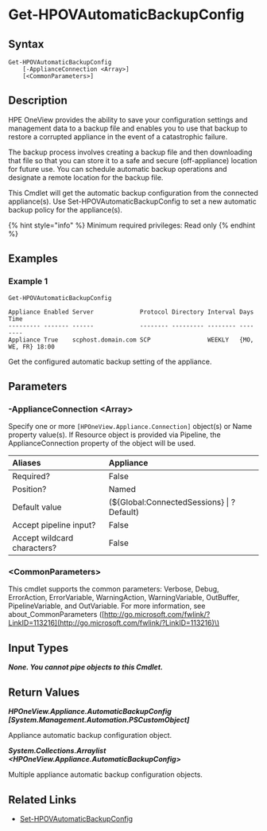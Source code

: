 ﻿---
description: Retrieve automatic appliance backup configuration.
---

# Get-HPOVAutomaticBackupConfig

## Syntax

```text
Get-HPOVAutomaticBackupConfig
    [-ApplianceConnection <Array>]
    [<CommonParameters>]
```

## Description

HPE OneView provides the ability to save your configuration settings and management data to a backup file and enables you to use that backup to restore a corrupted appliance in the event of a catastrophic failure.

The backup process involves creating a backup file and then downloading that file so that you can store it to a safe and secure (off-appliance) location for future use. You can schedule automatic backup operations and designate a remote location for the backup file.

This Cmdlet will get the automatic backup configuration from the connected appliance(s). Use Set-HPOVAutomaticBackupConfig to set a new automatic backup policy for the appliance(s).

{% hint style="info" %}
Minimum required privileges: Read only
{% endhint %}

## Examples

###  Example 1 

```text
Get-HPOVAutomaticBackupConfig

Appliance Enabled Server             Protocol Directory Interval Days         Time
--------- ------- ------             -------- --------- -------- ----         ----
Appliance True    scphost.domain.com SCP                WEEKLY   {MO, WE, FR} 18:00
```

Get the configured automatic backup setting of the appliance.

## Parameters

### -ApplianceConnection &lt;Array&gt;

Specify one or more `[HPOneView.Appliance.Connection]` object(s) or Name property value(s). If Resource object is provided via Pipeline, the ApplianceConnection property of the object will be used.

| Aliases | Appliance |
| :--- | :--- |
| Required? | False |
| Position? | Named |
| Default value | (${Global:ConnectedSessions} &vert; ? Default) |
| Accept pipeline input? | False |
| Accept wildcard characters? | False |

### &lt;CommonParameters&gt;

This cmdlet supports the common parameters: Verbose, Debug, ErrorAction, ErrorVariable, WarningAction, WarningVariable, OutBuffer, PipelineVariable, and OutVariable. For more information, see about\_CommonParameters \([http://go.microsoft.com/fwlink/?LinkID=113216](http://go.microsoft.com/fwlink/?LinkID=113216)\)

## Input Types

_**None.  You cannot pipe objects to this Cmdlet.**_

## Return Values

_**HPOneView.Appliance.AutomaticBackupConfig [System.Management.Automation.PSCustomObject]**_

Appliance automatic backup configuration object.

_**System.Collections.Arraylist <HPOneView.Appliance.AutomaticBackupConfig>**_

Multiple appliance automatic backup configuration objects.

## Related Links

* [Set-HPOVAutomaticBackupConfig](set-hpovautomaticbackupconfig.md)
